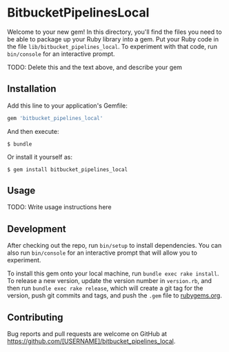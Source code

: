 # BitbucketPipelinesLocal

Welcome to your new gem! In this directory, you'll find the files you need to be able to package up your Ruby library into a gem. Put your Ruby code in the file `lib/bitbucket_pipelines_local`. To experiment with that code, run `bin/console` for an interactive prompt.

TODO: Delete this and the text above, and describe your gem

## Installation

Add this line to your application's Gemfile:

```ruby
gem 'bitbucket_pipelines_local'
```

And then execute:

    $ bundle

Or install it yourself as:

    $ gem install bitbucket_pipelines_local

## Usage

TODO: Write usage instructions here

## Development

After checking out the repo, run `bin/setup` to install dependencies. You can also run `bin/console` for an interactive prompt that will allow you to experiment.

To install this gem onto your local machine, run `bundle exec rake install`. To release a new version, update the version number in `version.rb`, and then run `bundle exec rake release`, which will create a git tag for the version, push git commits and tags, and push the `.gem` file to [rubygems.org](https://rubygems.org).

## Contributing

Bug reports and pull requests are welcome on GitHub at https://github.com/[USERNAME]/bitbucket_pipelines_local.

